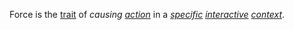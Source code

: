 Force is the [trait](https://github.com/gcassel/Modular-Organization-Terminology/blob/master/terms/trait.md) of *causing [action](https://github.com/gcassel/Modular-Organization-Terminology/blob/master/terms/action.md)* in a *[specific](https://github.com/gcassel/Modular-Organization-Terminology/blob/master/terms/specific.md) [interactive](https://github.com/gcassel/Modular-Organization-Terminology/blob/master/terms/interactive.md) [context](https://github.com/gcassel/Modular-Organization-Terminology/blob/master/terms/context.md)*.
